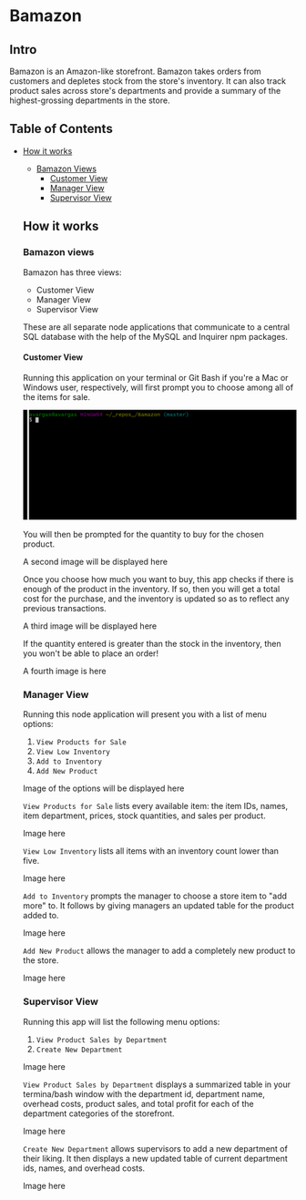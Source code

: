 # Bamazon

## Intro

Bamazon is an Amazon-like storefront. Bamazon takes orders from customers and depletes stock from the store's inventory. It can also track product sales across store's departments and provide a summary of the highest-grossing departments in the store.

## Table of Contents

* [How it works](#how-it-works)
  * [Bamazon Views](#bamazon-views)
    * [Customer View](#customer-view)
    * [Manager View](#manager-view)
    * [Supervisor View](#supervisor-view)

  ## How it works

  ### Bamazon views

  Bamazon has three views:

  * Customer View
  * Manager View
  * Supervisor View

  These are all separate node applications that communicate to a central SQL database with the help of the MySQL and Inquirer npm packages.

  #### Customer View

  Running this application on your terminal or Git Bash if you're a Mac or Windows user, respectively, will first prompt you to choose among all of the items for sale.

  ![running customer view](customer-1.gif)

  You will then be prompted for the quantity to buy for the chosen product.

  A second image will be displayed here

  Once you choose how much you want to buy, this app checks if there is enough of the product in the inventory. If so, then you will get a total cost for the purchase, and the inventory is updated so as to reflect any previous transactions.

  A third image will be displayed here

  If the quantity entered is greater than the stock in the inventory, then you won't be able to place an order!

  A fourth image is here

  ### Manager View

  Running this node application will present you with a list of menu options:

  1. `View Products for Sale`
  2. `View Low Inventory`
  3. `Add to Inventory`
  4. `Add New Product`

  Image of the options will be displayed here

  `View Products for Sale` lists every available item: the item IDs, names, item department, prices, stock quantities, and sales per product.

  Image here

  `View Low Inventory` lists all items with an inventory count lower than five.

  Image here

  `Add to Inventory` prompts the manager to choose a store item to "add more" to. It follows by giving managers an updated table for the product added to.

  Image here

  `Add New Product` allows the manager to add a completely new product to the store.

  Image here

  ### Supervisor View

  Running this app will list the following menu options:

  1. `View Product Sales by Department`
  2. `Create New Department`

  Image here

  `View Product Sales by Department` displays a summarized table in your termina/bash window with the department id, department name, overhead costs, product sales, and total profit for each of the department categories of the storefront.

  Image here

  `Create New Department` allows supervisors to add a new department of their liking. It then displays a new updated table of current department ids, names, and overhead costs.

  Image here

  

  


